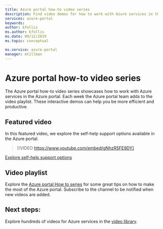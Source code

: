 ```yaml
---
title: Azure portal how-to video series
description: Find video demos for how to work with Azure services in the portal
services: azure-portal
keywords: 
author: kfollis
ms.author: kfollis
ms.date: 09/12/2019
ms.topic: conceptual

ms.service: azure-portal
manager: mtillman
---
```

# Azure portal how-to video series

The Azure portal how-to video series showcases how to work with Azure services in the Azure portal. Each week the Azure portal team adds to the video playlist. These interactive demos can help you be more efficient and productive.

## Featured video

In this featured video, we explore the self-help support options available in the Azure portal. 

> [!VIDEO https://www.youtube.com/embed/gNhzR5FE9DY]

[Explore self-help support options](https://www.youtube.com/watch?v=gNhzR5FE9DY)

## Video playlist

Explore the [Azure portal How to series](https://www.youtube.com/playlist?list=PLLasX02E8BPBKgXP4oflOL29TtqTzwhxR) for some great tips on how to make the most of the Azure portal. Subscribe to the channel to be notified when new videos are added.

## Next steps:

Explore hundreds of videos for Azure services in the [video library](https://azure.microsoft.com/en-us/resources/videos/index/?tag=microsoft-azure-portal).


